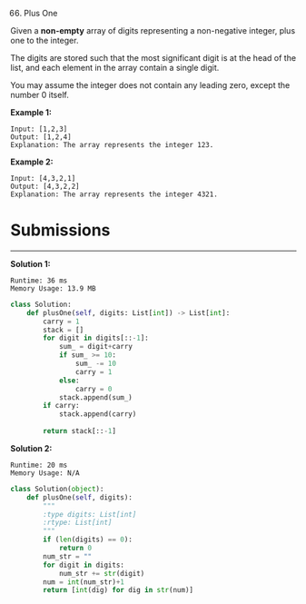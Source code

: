66. Plus One

Given a **non-empty** array of digits representing a non-negative integer, plus one to the integer.

The digits are stored such that the most significant digit is at the head of the list, and each element in the array contain a single digit.

You may assume the integer does not contain any leading zero, except the number 0 itself.

**Example 1:**
```
Input: [1,2,3]
Output: [1,2,4]
Explanation: The array represents the integer 123.
```

**Example 2:**
```
Input: [4,3,2,1]
Output: [4,3,2,2]
Explanation: The array represents the integer 4321.
```

# Submissions
---
**Solution 1:**
```
Runtime: 36 ms
Memory Usage: 13.9 MB
```
```python
class Solution:
    def plusOne(self, digits: List[int]) -> List[int]:
        carry = 1
        stack = []
        for digit in digits[::-1]:
            sum_ = digit+carry
            if sum_ >= 10:
                sum_ -= 10
                carry = 1
            else:
                carry = 0
            stack.append(sum_)
        if carry:
            stack.append(carry)
        
        return stack[::-1]
```

**Solution 2:**
```
Runtime: 20 ms
Memory Usage: N/A
```
```python
class Solution(object):
    def plusOne(self, digits):
        """
        :type digits: List[int]
        :rtype: List[int]
        """
        if (len(digits) == 0):
            return 0
        num_str = ""
        for digit in digits:
            num_str += str(digit)
        num = int(num_str)+1
        return [int(dig) for dig in str(num)]
```
